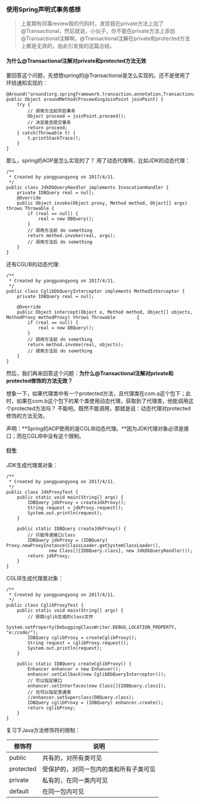 ### 使用Spring声明式事务感想

> 上星期有同事review我的代码时，发现我在private方法上加了@Transactional，然后就说，小伙子，你不能在private方法上添加@Transactional注解啊，@Transactional注解在private和protected方法上都是无效的，由此引发我的这篇总结。

#### 为什么@Transactional注解对private和protected方法无效

要回答这个问题，先想想spring的@Transactional是怎么实现的。还不是使用了环绕通知实现的：

    @Around("around(org.springframework.transaction.annotation.Transactional)")
    public Object aroundMethod(ProceedingJoinPoint joinPoint) {
    	try {
        	// 调用方法前开启事务
            Object proceed = joinPoint.proceed();
            // 决定是否提交事务
            return proceed;
        } catch(Throwable t) {
        	t.printStackTrace();
        }
    }

那么，spring的AOP是怎么实现的了？ 用了动态代理啊，比如JDK的动态代理：

    /**
     * Created by yangguangyong on 2017/4/11.
     */
    public class JdkDbQueryHandler implements InvocationHandler {
        private IDBQuery real = null;
        @Override
        public Object invoke(Object proxy, Method method, Object[] args) throws Throwable {
            if (real == null) {
                real = new DBQuery();
            }
            // 调用方法前 do something
            return method.invoke(real, args);
            // 调用方法后 do something
        }
    }

还有CGLIB的动态代理:

    /**
     * Created by yangguangyong on 2017/4/11.
     */
    public class CglibDbQueryInterceptor implements MethodInterceptor {
        private IDBQuery real = null;

        @Override
        public Object intercept(Object o, Method method, Object[] objects, MethodProxy methodProxy) throws Throwable 		{
            if (real == null) {
                real = new DBQuery();
            }
            // 调用方法前 do something
            return method.invoke(real, objects);
            // 调用方法后 do something
        }
    }

然后，我们再来回答这个问题：**为什么@Transactional注解对private和protected修饰的方法无效？**

想象一下，如果代理类中有一个protected方法，且代理类在com.a这个包下；此时，如果在com.b这个包下的某个类使用动态代理，获取到了代理类，他能调用这个protected方法吗？ 不能吧。既然不能调用，那就是说：动态代理对protected修饰的方法无效。

声明：**Spring的AOP使用的是CGLIB动态代理。**因为JDK代理对象必须是接口；而在CGLIB中没有这个限制。


#### 衍生

JDK生成代理类对象：

    /**
     * Created by yangguangyong on 2017/4/11.
     */
    public class JdkProxyTest {
        public static void main(String[] args) {
            IDBQuery jdkProxy = createJdkProxy();
            String request = jdkProxy.request();
            System.out.println(request);
        }

        public static IDBQuery createJdkProxy() {
        	// 只能传递接口class
            IDBQuery jdkProxy = (IDBQuery) Proxy.newProxyInstance(ClassLoader.getSystemClassLoader(),
                    new Class[]{IDBQuery.class}, new JdkDbQueryHandler());
            return jdkProxy;
        }
    }

CGLIB生成代理类对象：

    /**
     * Created by yangguangyong on 2017/4/11.
     */
    public class CglibProxyTest {
        public static void main(String[] args) {
            // 获取cglib生成的class文件
            System.setProperty(DebuggingClassWriter.DEBUG_LOCATION_PROPERTY, "e:/code/");
            IDBQuery cglibProxy = createCglibProxy();
            String request = cglibProxy.request();
            System.out.println(request);
        }

        public static IDBQuery createCglibProxy() {
            Enhancer enhancer = new Enhancer();
            enhancer.setCallback(new CglibDbQueryInterceptor());
            // 可以指定接口
            enhancer.setInterfaces(new Class[]{IDBQuery.class});
            // 也可以指定普通类
    		//enhancer.setSuperclass(DBQuery.class);
            IDBQuery cglibProxy = (IDBQuery) enhancer.create();
            return cglibProxy;
        }
    }

复习下Java方法修饰符的限制：

| 修饰符 | 说明 |
|--------|--------|
|public  	| 共有的，对所有类可见 |
|protected	| 受保护的，对同一包内的类和所有子类可见|
|private	| 私有的，在同一类内可见|
|default	| 在同一包内可见	|